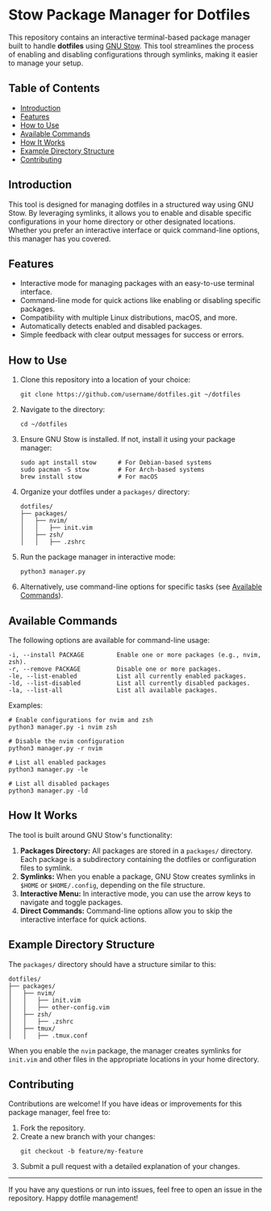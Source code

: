 # Stow Package Manager for Dotfiles

This repository contains an interactive terminal-based package manager built to handle **dotfiles** using [GNU Stow](https://www.gnu.org/software/stow/). This tool streamlines the process of enabling and disabling configurations through symlinks, making it easier to manage your setup.

## Table of Contents

- [Introduction](#introduction)
- [Features](#features)
- [How to Use](#how-to-use)
- [Available Commands](#available-commands)
- [How It Works](#how-it-works)
- [Example Directory Structure](#example-directory-structure)
- [Contributing](#contributing)

## Introduction

This tool is designed for managing dotfiles in a structured way using GNU Stow. By leveraging symlinks, it allows you to enable and disable specific configurations in your home directory or other designated locations. Whether you prefer an interactive interface or quick command-line options, this manager has you covered.

## Features

- Interactive mode for managing packages with an easy-to-use terminal interface.
- Command-line mode for quick actions like enabling or disabling specific packages.
- Compatibility with multiple Linux distributions, macOS, and more.
- Automatically detects enabled and disabled packages.
- Simple feedback with clear output messages for success or errors.

## How to Use

1. Clone this repository into a location of your choice:
   ```
   git clone https://github.com/username/dotfiles.git ~/dotfiles
   ```

2. Navigate to the directory:
   ```
   cd ~/dotfiles
   ```

3. Ensure GNU Stow is installed. If not, install it using your package manager:
   ```
   sudo apt install stow      # For Debian-based systems
   sudo pacman -S stow        # For Arch-based systems
   brew install stow          # For macOS
   ```

4. Organize your dotfiles under a `packages/` directory:
   ```
   dotfiles/
   ├── packages/
   │   ├── nvim/
   │   │   ├── init.vim
   │   ├── zsh/
   │   │   ├── .zshrc
   ```

5. Run the package manager in interactive mode:
   ```
   python3 manager.py
   ```

6. Alternatively, use command-line options for specific tasks (see [Available Commands](#available-commands)).

## Available Commands

The following options are available for command-line usage:

```
-i, --install PACKAGE         Enable one or more packages (e.g., nvim, zsh).
-r, --remove PACKAGE          Disable one or more packages.
-le, --list-enabled           List all currently enabled packages.
-ld, --list-disabled          List all currently disabled packages.
-la, --list-all               List all available packages.
```

Examples:
```
# Enable configurations for nvim and zsh
python3 manager.py -i nvim zsh

# Disable the nvim configuration
python3 manager.py -r nvim

# List all enabled packages
python3 manager.py -le

# List all disabled packages
python3 manager.py -ld
```

## How It Works

The tool is built around GNU Stow's functionality:

1. **Packages Directory:** All packages are stored in a `packages/` directory. Each package is a subdirectory containing the dotfiles or configuration files to symlink.
2. **Symlinks:** When you enable a package, GNU Stow creates symlinks in `$HOME` or `$HOME/.config`, depending on the file structure.
3. **Interactive Menu:** In interactive mode, you can use the arrow keys to navigate and toggle packages.
4. **Direct Commands:** Command-line options allow you to skip the interactive interface for quick actions.

## Example Directory Structure

The `packages/` directory should have a structure similar to this:
```
dotfiles/
├── packages/
│   ├── nvim/
│   │   ├── init.vim
│   │   ├── other-config.vim
│   ├── zsh/
│   │   ├── .zshrc
│   ├── tmux/
│   │   ├── .tmux.conf
```

When you enable the `nvim` package, the manager creates symlinks for `init.vim` and other files in the appropriate locations in your home directory.

## Contributing

Contributions are welcome! If you have ideas or improvements for this package manager, feel free to:

1. Fork the repository.
2. Create a new branch with your changes:
   ```
   git checkout -b feature/my-feature
   ```
3. Submit a pull request with a detailed explanation of your changes.

---

If you have any questions or run into issues, feel free to open an issue in the repository. Happy dotfile management!
